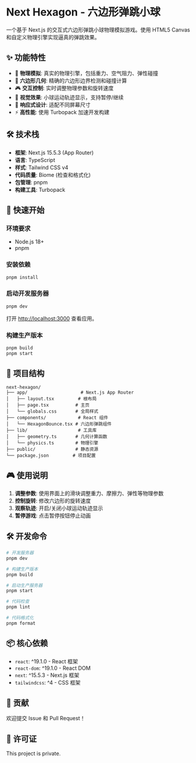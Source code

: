 # Next Hexagon - 六边形弹跳小球

一个基于 Next.js 的交互式六边形弹跳小球物理模拟游戏。使用 HTML5 Canvas 和自定义物理引擎实现逼真的弹跳效果。

## ✨ 功能特性

- 🎯 **物理模拟**: 真实的物理引擎，包括重力、空气阻力、弹性碰撞
- 🔷 **六边形几何**: 精确的六边形边界检测和碰撞计算
- 🎮 **交互控制**: 实时调整物理参数和旋转速度
- 🎨 **视觉效果**: 小球运动轨迹显示，支持暂停/继续
- 📱 **响应式设计**: 适配不同屏幕尺寸
- ⚡ **高性能**: 使用 Turbopack 加速开发构建

## 🛠️ 技术栈

- **框架**: Next.js 15.5.3 (App Router)
- **语言**: TypeScript
- **样式**: Tailwind CSS v4
- **代码质量**: Biome (检查和格式化)
- **包管理**: pnpm
- **构建工具**: Turbopack

## 🚀 快速开始

### 环境要求

- Node.js 18+
- pnpm

### 安装依赖

```bash
pnpm install
```

### 启动开发服务器

```bash
pnpm dev
```

打开 [http://localhost:3000](http://localhost:3000) 查看应用。

### 构建生产版本

```bash
pnpm build
pnpm start
```

## 📁 项目结构

```
next-hexagon/
├── app/                    # Next.js App Router
│   ├── layout.tsx         # 根布局
│   ├── page.tsx          # 主页
│   └── globals.css       # 全局样式
├── components/            # React 组件
│   └── HexagonBounce.tsx # 六边形弹跳组件
├── lib/                   # 工具库
│   ├── geometry.ts       # 几何计算函数
│   └── physics.ts        # 物理引擎
├── public/               # 静态资源
└── package.json         # 项目配置
```

## 🎮 使用说明

1. **调整参数**: 使用界面上的滑块调整重力、摩擦力、弹性等物理参数
2. **控制旋转**: 修改六边形的旋转速度
3. **观察轨迹**: 开启/关闭小球运动轨迹显示
4. **暂停游戏**: 点击暂停按钮停止动画

## 🛠️ 开发命令

```bash
# 开发服务器
pnpm dev

# 构建生产版本
pnpm build

# 启动生产服务器
pnpm start

# 代码检查
pnpm lint

# 代码格式化
pnpm format
```

## 📦 核心依赖

- `react`: ^19.1.0 - React 框架
- `react-dom`: ^19.1.0 - React DOM
- `next`: ^15.5.3 - Next.js 框架
- `tailwindcss`: ^4 - CSS 框架

## 🤝 贡献

欢迎提交 Issue 和 Pull Request！

## 📄 许可证

This project is private.
